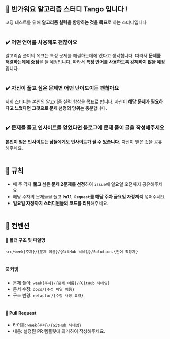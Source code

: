 ## 👋 반가워요 알고리즘 스터디 Tango 입니다 !
코딩 테스트를 위해 **알고리즘 실력을 함양하는 것을 목표**로 하는 스터디입니다
<br><br>

### ✔️ 어떤 언어를 사용해도 괜찮아요
알고리즘 풀이의 목표는 특정 문제를 해결하는데에 있다고 생각합니다. 따라서 **문제를 해결하는데에 중점**을 둘 예정입니다. 따라서 **특정 언어를 사용하도록 강제하지 않을 예정**입니다.
<br><br>

### ✔️ 자신이 풀고 싶은 문제면 어떤 난이도이든 괜찮아요
저희 스터디는 본인의 알고리즘 실력 향상을 목표로 합니다. 자신이 **해당 문제가 필요하다고 느꼈다면 그것으로 문제 선정의 당위는 충분**합니다.
<br><br>

### ✔️ 문제를 풀고 인사이트를 얻었다면 블로그에 문제 풀이 글을 작성해주세요
**본인이 얻은 인사이트는 남들에게도 인사이트가 될 수 있습니다.** 자신이 얻은 것을 공유해주세요.
<br><br>

## 🤝 규칙
- 매 주 각자 **풀고 싶은 문제 2문제를 선정**하여 `issue`에 일요일 오전까지 공유해주세요
- 해당 주차의 문제들을 풀고 **`Pull Request`를 해당 주차 금요일 자정까지** 넣어주세요
- **일요일 자정까지 스터디원들의 코드를 리뷰**해주세요.
<br><br>

## 🤝 컨벤션
#### 📁 폴더 구조 및 파일명
`src/week{주차}/{문제 이름}/{GitHub 닉네임}/Solution.{언어 확장자}`
<br><br>

#### ☑️ 커밋
- 문제 풀이: `week{주차}/{문제 이름}/{GitHub 닉네임}`
- 문서 수정: `docs/{수정 파일 이름}`
- 구조 변경: `refactor/{수정 사항 요약}`
<br><br>

#### 📃 Pull Request
- 타이틀: `week{주차}/{GitHub 닉네임}`
- 내용: 설정된 PR 템플릿에 의거하여 작성해주세요.